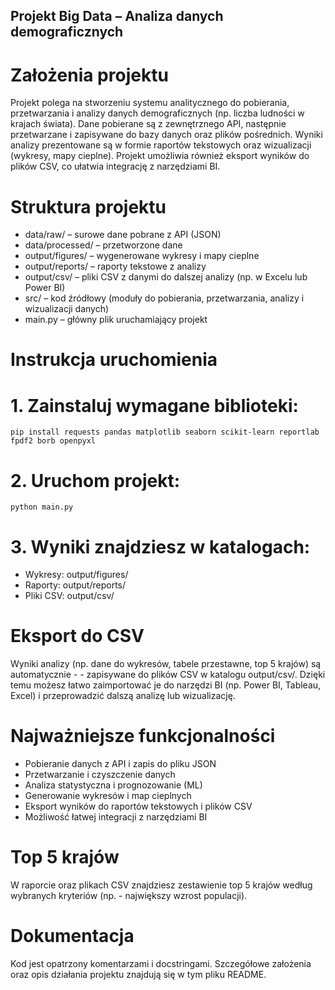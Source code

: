 ## Projekt Big Data – Analiza danych demograficznych

# Założenia projektu
Projekt polega na stworzeniu systemu analitycznego do pobierania, przetwarzania i analizy danych demograficznych (np. liczba ludności w krajach świata). Dane pobierane są z zewnętrznego API, następnie przetwarzane i zapisywane do bazy danych oraz plików pośrednich. Wyniki analizy prezentowane są w formie raportów tekstowych oraz wizualizacji (wykresy, mapy cieplne). Projekt umożliwia również eksport wyników do plików CSV, co ułatwia integrację z narzędziami BI.

# Struktura projektu
-  data/raw/ – surowe dane pobrane z API (JSON)
-  data/processed/ – przetworzone dane
-  output/figures/ – wygenerowane wykresy i mapy cieplne
-  output/reports/ – raporty tekstowe z analizy
-  output/csv/ – pliki CSV z danymi do dalszej analizy (np. w Excelu lub Power BI)
-  src/ – kod źródłowy (moduły do pobierania, przetwarzania, analizy i wizualizacji danych)
-  main.py – główny plik uruchamiający projekt


#   Instrukcja uruchomienia

  # 1. Zainstaluj wymagane biblioteki:
    pip install requests pandas matplotlib seaborn scikit-learn reportlab fpdf2 borb openpyxl


  # 2. Uruchom projekt:
    python main.py

  # 3. Wyniki znajdziesz w katalogach:

- Wykresy: output/figures/
- Raporty: output/reports/
- Pliki CSV: output/csv/

# Eksport do CSV
Wyniki analizy (np. dane do wykresów, tabele przestawne, top 5 krajów) są automatycznie - - zapisywane do plików CSV w katalogu output/csv/. Dzięki temu możesz łatwo zaimportować je do narzędzi BI (np. Power BI, Tableau, Excel) i przeprowadzić dalszą analizę lub wizualizację.

# Najważniejsze funkcjonalności
- Pobieranie danych z API i zapis do pliku JSON
- Przetwarzanie i czyszczenie danych
- Analiza statystyczna i prognozowanie (ML)
- Generowanie wykresów i map cieplnych
- Eksport wyników do raportów tekstowych i plików CSV
- Możliwość łatwej integracji z narzędziami BI
# Top 5 krajów
W raporcie oraz plikach CSV znajdziesz zestawienie top 5 krajów według wybranych kryteriów (np. - największy wzrost populacji).

# Dokumentacja
Kod jest opatrzony komentarzami i docstringami. Szczegółowe założenia oraz opis działania projektu znajdują się w tym pliku README.